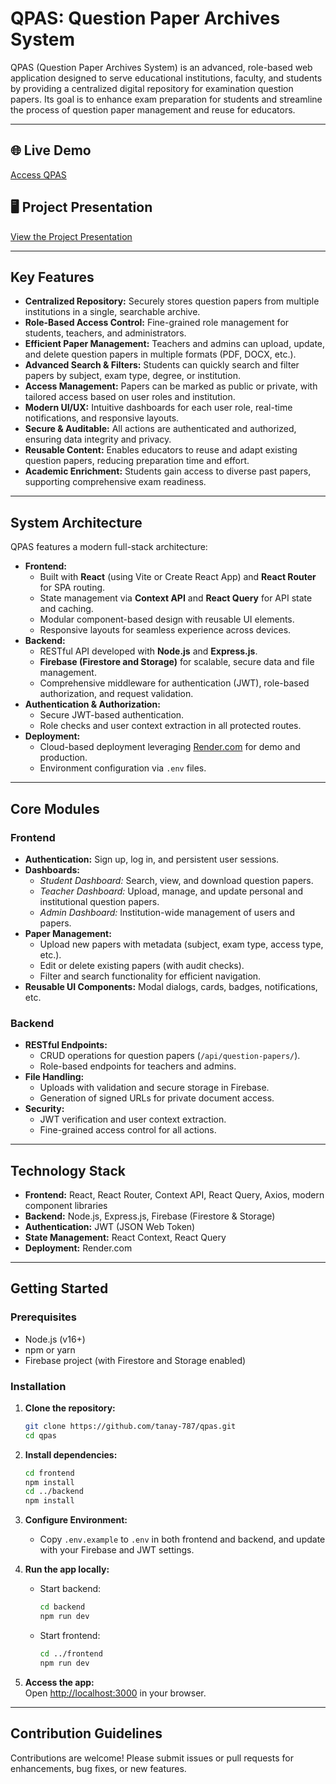 # QPAS: Question Paper Archives System

QPAS (Question Paper Archives System) is an advanced, role-based web application designed to serve educational institutions, faculty, and students by providing a centralized digital repository for examination question papers. Its goal is to enhance exam preparation for students and streamline the process of question paper management and reuse for educators.

---

## 🌐 Live Demo

[Access QPAS](https://qpas.onrender.com/)

## 🖥️ Project Presentation

[View the Project Presentation](https://gamma.app/docs/QPAS-jpc756so8dct1x2)

---

## Key Features

- **Centralized Repository:** Securely stores question papers from multiple institutions in a single, searchable archive.
- **Role-Based Access Control:** Fine-grained role management for students, teachers, and administrators.
- **Efficient Paper Management:** Teachers and admins can upload, update, and delete question papers in multiple formats (PDF, DOCX, etc.).
- **Advanced Search & Filters:** Students can quickly search and filter papers by subject, exam type, degree, or institution.
- **Access Management:** Papers can be marked as public or private, with tailored access based on user roles and institution.
- **Modern UI/UX:** Intuitive dashboards for each user role, real-time notifications, and responsive layouts.
- **Secure & Auditable:** All actions are authenticated and authorized, ensuring data integrity and privacy.
- **Reusable Content:** Enables educators to reuse and adapt existing question papers, reducing preparation time and effort.
- **Academic Enrichment:** Students gain access to diverse past papers, supporting comprehensive exam readiness.

---

## System Architecture

QPAS features a modern full-stack architecture:

- **Frontend:**  
  - Built with **React** (using Vite or Create React App) and **React Router** for SPA routing.
  - State management via **Context API** and **React Query** for API state and caching.
  - Modular component-based design with reusable UI elements.
  - Responsive layouts for seamless experience across devices.
- **Backend:**  
  - RESTful API developed with **Node.js** and **Express.js**.
  - **Firebase (Firestore and Storage)** for scalable, secure data and file management.
  - Comprehensive middleware for authentication (JWT), role-based authorization, and request validation.
- **Authentication & Authorization:**  
  - Secure JWT-based authentication.
  - Role checks and user context extraction in all protected routes.
- **Deployment:**  
  - Cloud-based deployment leveraging [Render.com](https://qpas.onrender.com/) for demo and production.
  - Environment configuration via `.env` files.

---

## Core Modules

### Frontend

- **Authentication:** Sign up, log in, and persistent user sessions.
- **Dashboards:**
  - _Student Dashboard:_ Search, view, and download question papers.
  - _Teacher Dashboard:_ Upload, manage, and update personal and institutional question papers.
  - _Admin Dashboard:_ Institution-wide management of users and papers.
- **Paper Management:**  
  - Upload new papers with metadata (subject, exam type, access type, etc.).
  - Edit or delete existing papers (with audit checks).
  - Filter and search functionality for efficient navigation.
- **Reusable UI Components:** Modal dialogs, cards, badges, notifications, etc.

### Backend

- **RESTful Endpoints:**  
  - CRUD operations for question papers (`/api/question-papers/`).
  - Role-based endpoints for teachers and admins.
- **File Handling:**  
  - Uploads with validation and secure storage in Firebase.
  - Generation of signed URLs for private document access.
- **Security:**  
  - JWT verification and user context extraction.
  - Fine-grained access control for all actions.

---

## Technology Stack

- **Frontend:** React, React Router, Context API, React Query, Axios, modern component libraries
- **Backend:** Node.js, Express.js, Firebase (Firestore & Storage)
- **Authentication:** JWT (JSON Web Token)
- **State Management:** React Context, React Query
- **Deployment:** Render.com

---

## Getting Started

### Prerequisites

- Node.js (v16+)
- npm or yarn
- Firebase project (with Firestore and Storage enabled)

### Installation

1. **Clone the repository:**
   ```bash
   git clone https://github.com/tanay-787/qpas.git
   cd qpas
   ```

2. **Install dependencies:**
   ```bash
   cd frontend
   npm install
   cd ../backend
   npm install
   ```

3. **Configure Environment:**
   - Copy `.env.example` to `.env` in both frontend and backend, and update with your Firebase and JWT settings.

4. **Run the app locally:**
   - Start backend:
     ```bash
     cd backend
     npm run dev
     ```
   - Start frontend:
     ```bash
     cd ../frontend
     npm run dev
     ```

5. **Access the app:**  
   Open [http://localhost:3000](http://localhost:3000) in your browser.

---

## Contribution Guidelines

Contributions are welcome! Please submit issues or pull requests for enhancements, bug fixes, or new features.
